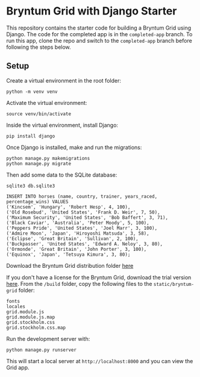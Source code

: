 # Bryntum Grid with Django Starter

This repository contains the starter code for building a Bryntum Grid using Django. The code for the completed app is in the `completed-app` branch. To run this app, clone the repo and switch to the `completed-app` branch before following the steps below. 

## Setup

Create a virtual environment in the root folder: 

```
python -m venv venv
```

Activate the virtual environment: 

```
source venv/bin/activate
```

Inside the virtual environment, install Django: 

```
pip install django
```

Once Django is installed, make and run the migrations: 

```
python manage.py makemigrations
python manage.py migrate
```

Then add some data to the SQLite database: 

```
sqlite3 db.sqlite3
```

```
INSERT INTO horses (name, country, trainer, years_raced, percentage_wins) VALUES
('Kincsem', 'Hungary', 'Robert Hesp', 4, 100),
('Old Rosebud', 'United States', 'Frank D. Weir', 7, 50),
('Maximum Security', 'United States', 'Bob Baffert', 3, 71),
('Black Caviar', 'Australia', 'Peter Moody', 5, 100),
('Peppers Pride', 'United States', 'Joel Marr', 3, 100),
('Admire Moon', 'Japan', 'Hiroyoshi Matsuda', 3, 58),
('Eclipse', 'Great Britain', 'Sullivan', 2, 100), 
('Buckpasser', 'United States', 'Edward A. Neloy', 3, 80),
('Ormonde', 'Great Britain', 'John Porter', 3, 100),
('Equinox', 'Japan', 'Tetsuya Kimura', 3, 80);
```

Download the Bryntum Grid distribution folder [here](https://customerzone.bryntum.com/)

If you don't have a license for the Bryntum Grid, download the trial version [here](https://bryntum.com/download/). From the `/build` folder, copy the following files to the `static/bryntum-grid` folder: 

```
fonts
locales
grid.module.js
grid.module.js.map
grid.stockholm.css
grid.stockholm.css.map
```

Run the development server with:

```
python manage.py runserver
```

This will start a local server at `http://localhost:8000` and you can view the Grid app.  